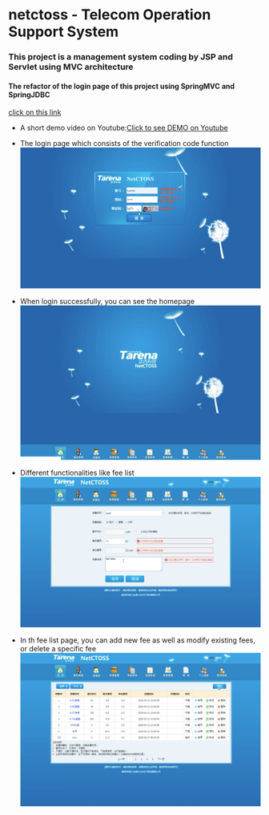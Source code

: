 netctoss - Telecom Operation Support System
===

### This project is a management system coding by JSP and Servlet using MVC architecture

#### The refactor of the login page of this project using SpringMVC and SpringJDBC
[click on this link](https://github.com/lywme/netctossSpringMVC)

* A short demo video on Youtube:[Click to see DEMO on Youtube](https://www.youtube.com/watch?v=Ep8QZnTCV7E)


* The login page which consists of the verification code function
![](https://github.com/lywme/netctoss/raw/master/src/main/webapp/images/login.png)

* When login successfully, you can see the homepage
![](https://github.com/lywme/netctoss/raw/master/src/main/webapp/images/homepage.png)

* Different functionalities like fee list
![](https://github.com/lywme/netctoss/raw/master/src/main/webapp/images/feelist.png)

* In th fee list page, you can add new fee as well as modify existing fees, or delete a specific fee
![](https://github.com/lywme/netctoss/raw/master/src/main/webapp/images/addfee.png)
